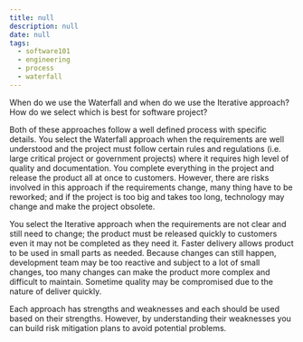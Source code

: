 ```yaml
---
title: null
description: null
date: null
tags:
  - software101
  - engineering
  - process
  - waterfall
---
```


When do we use the Waterfall and when do we use the Iterative approach? How do we select which is best for software project?

Both of these approaches follow a well defined process with specific details. You select the Waterfall approach when the requirements are well understood and the project must follow certain rules and regulations (i.e. large critical project or government projects) where it requires high level of quality and documentation. You complete everything in the project and release the product all at once to customers. However, there are risks involved in this approach if the requirements change, many thing have to be reworked; and if the project is too big and takes too long, technology may change and make the project obsolete.

You select the Iterative approach when the requirements are not clear and still need to change; the product must be released quickly to customers even it may not be completed as they need it. Faster delivery allows product to be used in small parts as needed. Because changes can still happen, development team may be too reactive and subject to a lot of small changes, too many changes can make the product more complex and difficult to maintain. Sometime quality may be compromised due to the nature of deliver quickly.

Each approach has strengths and weaknesses and each should be used based on their strengths. However, by understanding their weaknesses you can build risk mitigation plans to avoid potential problems.
